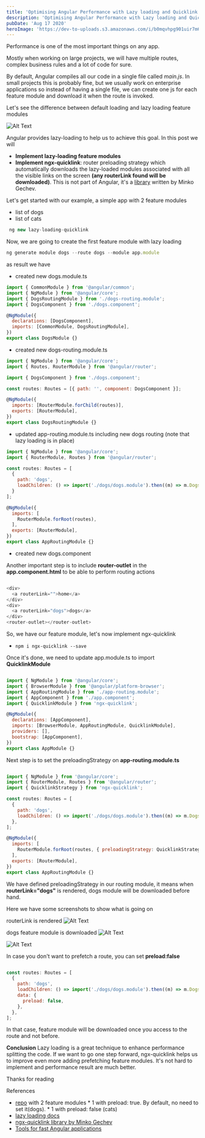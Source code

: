 ```yaml
---
title: 'Optimising Angular Performance with Lazy loading and Quicklink'
description: 'Optimising Angular Performance with Lazy loading and Quicklink'
pubDate: 'Aug 17 2020'
heroImage: 'https://dev-to-uploads.s3.amazonaws.com/i/b0mqvhpg901uir7m6igb.png'
---
```


Performance is one of the most important things on any app.

Mostly when working on large projects, we will have multiple routes, complex business rules and a lot of code for sure.

By default, Angular compiles all our code in a single file called _main.js_. In small projects this is probably fine, but we usually work on enterprise applications so instead of having a single file, we can create one js for each feature module and download it when the route is invoked.

Let's see the difference between default loading and lazy loading feature modules

![Alt Text](https://dev-to-uploads.s3.amazonaws.com/i/d3akqwtrloyafuaaaqw1.png)

Angular provides lazy-loading to help us to achieve this goal. In this post we will
* **Implement lazy-loading feature modules**
* **Implement ngx-quicklink**: router preloading strategy which automatically downloads the lazy-loaded modules associated with all the visible links on the screen **(any routerLink found will be downloaded)**. This is not part of Angular, it's a [library](https://github.com/mgechev/ngx-quicklink) written by Minko Gechev.

Let's get started with our example, a simple app with 2 feature modules
* list of dogs
* list of cats

```javascript
 ng new lazy-loading-quicklink
```

Now, we are going to create the first feature module with lazy loading

```javascript
ng generate module dogs --route dogs --module app.module

```
as result we have
* created new dogs.module.ts
```javascript
import { CommonModule } from '@angular/common';
import { NgModule } from '@angular/core';
import { DogsRoutingModule } from './dogs-routing.module';
import { DogsComponent } from './dogs.component';

@NgModule({
  declarations: [DogsComponent],
  imports: [CommonModule, DogsRoutingModule],
})
export class DogsModule {}

```
* created new dogs-routing.module.ts
```javascript
import { NgModule } from '@angular/core';
import { Routes, RouterModule } from '@angular/router';

import { DogsComponent } from './dogs.component';

const routes: Routes = [{ path: '', component: DogsComponent }];

@NgModule({
  imports: [RouterModule.forChild(routes)],
  exports: [RouterModule],
})
export class DogsRoutingModule {}

```
* updated app-routing.module.ts including new dogs routing (note that lazy loading is in place)
```javascript
import { NgModule } from '@angular/core';
import { RouterModule, Routes } from '@angular/router';

const routes: Routes = [
  {
    path: 'dogs',
    loadChildren: () => import('./dogs/dogs.module').then((m) => m.DogsModule),
  }
];

@NgModule({
  imports: [
    RouterModule.forRoot(routes),
  ],
  exports: [RouterModule],
})
export class AppRoutingModule {}

```
* created new dogs.component

Another important step is to include **router-outlet** in the **app.component.html** to be able to perform routing actions
```javascript

<div>
  <a routerLink="">home</a>
</div>
<div>
  <a routerLink="dogs">dogs</a>
</div>
<router-outlet></router-outlet>

```
So, we have our feature module, let's now implement ngx-quicklink

* `npm i ngx-quicklink --save`

Once it's done, we need to update app.module.ts to import **QuicklinkModule**
```javascript

import { NgModule } from '@angular/core';
import { BrowserModule } from '@angular/platform-browser';
import { AppRoutingModule } from './app-routing.module';
import { AppComponent } from './app.component';
import { QuicklinkModule } from 'ngx-quicklink';

@NgModule({
  declarations: [AppComponent],
  imports: [BrowserModule, AppRoutingModule, QuicklinkModule],
  providers: [],
  bootstrap: [AppComponent],
})
export class AppModule {}
```
Next step is to set the preloadingStrategy on **app-routing.module.ts**
```javascript

import { NgModule } from '@angular/core';
import { RouterModule, Routes } from '@angular/router';
import { QuicklinkStrategy } from 'ngx-quicklink';

const routes: Routes = [
  {
    path: 'dogs',
    loadChildren: () => import('./dogs/dogs.module').then((m) => m.DogsModule),
  },
];

@NgModule({
  imports: [
    RouterModule.forRoot(routes, { preloadingStrategy: QuicklinkStrategy }),
  ],
  exports: [RouterModule],
})
export class AppRoutingModule {}
```

We have defined preloadingStrategy in our routing module, it  means when **routerLink="dogs"** is rendered, dogs module will be downloaded before hand.

Here we have some screenshots to show what is going on

routerLink is rendered
![Alt Text](https://dev-to-uploads.s3.amazonaws.com/i/sc4xtp3kqymqbric8tcb.png)


dogs feature module is downloaded
![Alt Text](https://dev-to-uploads.s3.amazonaws.com/i/hulo4yo4r6m9kypnu778.png)

![Alt Text](https://dev-to-uploads.s3.amazonaws.com/i/t47diah8pxblaf42w6hn.gif)

In case you don't want to prefetch a route, you can set **preload:false**

```javascript

const routes: Routes = [
  {
    path: 'dogs',
    loadChildren: () => import('./dogs/dogs.module').then((m) => m.DogsModule),
    data: {
      preload: false,
    },
  },
]; 
```
In that case, feature module will be downloaded once you access to the route and not before.

**Conclusion**
Lazy loading is a great technique to enhance performance splitting the code. If we want to go one step forward, ngx-quicklink helps us to improve even more adding prefetching feature modules. It's not hard to implement and performance result are much better.

Thanks for reading

References
* [repo](https://github.com/salimchemes/lazy-loading-quicklink/tree/master) with 2 feature modules 
      * 1 with preload: true. By default, no need to set it(dogs).
      * 1 with preload: false (cats)
* [lazy loading docs](https://angular.io/guide/lazy-loading-ngmodules)
* [ngx-quicklink library by Minko Gechev](https://github.com/mgechev/ngx-quicklink)
* [Tools for fast Angular applications](https://www.youtube.com/watch?v=l8mCutUMh78)
